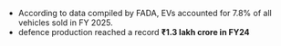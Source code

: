 - According to data compiled by FADA, EVs accounted for 7.8% of all vehicles sold in FY 2025.
- defence production reached a record **₹1.3 lakh crore in FY24**